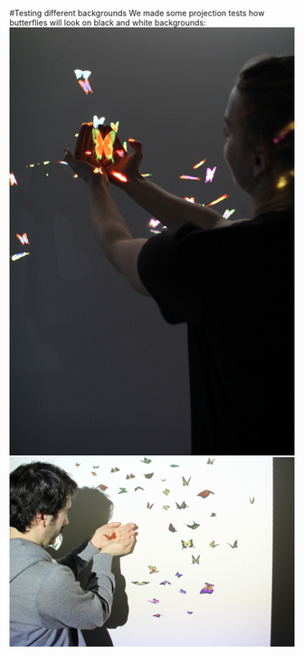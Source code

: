 #Testing different backgrounds
We made some projection tests how butterflies will look on black and white backgrounds:
![black](../project_images/testButterflyBlack.jpg "Projecting butterflies onto black background")
![white](../project_images/testButterfly2.jpg "Projecting butterflies onto white background")



